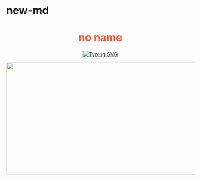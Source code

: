 # new-md
<h1 align="center" style="color:#FF5733;">no name</h1>
<div align="center">
<a href="https://git.io/typing-svg"><img src="https://readme-typing-svg.demolab.com?font=Ribeye&size=50&pause=1000&color=0000FF&center=true&width=910&height=100&lines=hacker+wllgavi-MD;Multi+Device+Whatsapp+Bot-by-wllgavii;" alt="Typing SVG" /></a>

<p align="center">
  <img src="https://files.catbox.moe/9si4ft.png" width="700" height="300"/>
</p>

